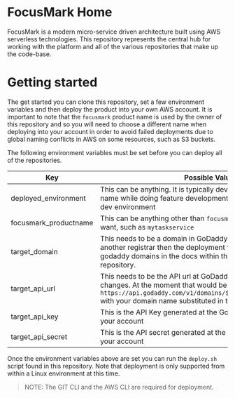 # FocusMark Home

FocusMark is a modern micro-service driven architecture built using AWS serverless technologies. This repository represents the central hub for working with the platform and all of the various repositories that make up the code-base.

# Getting started

The get started you can clone this repository, set a few environment variables and then deploy the product into your own AWS account. It is important to note that the `focusmark` product name is used by the owner of this repository and so you will need to choose a different name when deploying into your account in order to avoid failed deployments due to global naming conflicts in AWS on some resources, such as S3 buckets.

The following environment variables must be set before you can deploy all of the repositories.

|Key|Possible Values|
|----|----|
|deployed_environment| This can be anything. It is typically dev, test, prod etc. I use my last name while doing feature development so I don't break a working dev environment|
|focusmark_productname|This can be anything other than `focusmark`. Name it whatever you want, such as `mytaskservice`|
|target_domain|This needs to be a domain in GoDaddy. If you own a domain in another registrar then the deployment will fail. I cover non-godaddy domains in the docs within the [aws-infrastructure](https://github.com/FocusMark/aws-infrastructure) repository.|
|target_api_url|This needs to be the API url at GoDaddy for making Domain changes. At the moment that would be `https://api.godaddy.com/v1/domains/${DOMAIN_NAME_HERE}/records` with your domain name substituted in the URL|
|target_api_key|This is the API Key generated at the GoDaddy developer site for your account|
|target_api_secret|This is the API secret generated at the GoDaddy develoepr site for your account|

Once the environment variables above are set you can run the `deploy.sh` script found in this repository. Note that deployment is only supported from within a Linux environment at this time.

> NOTE: The GIT CLI and the AWS CLI are required for deployment.